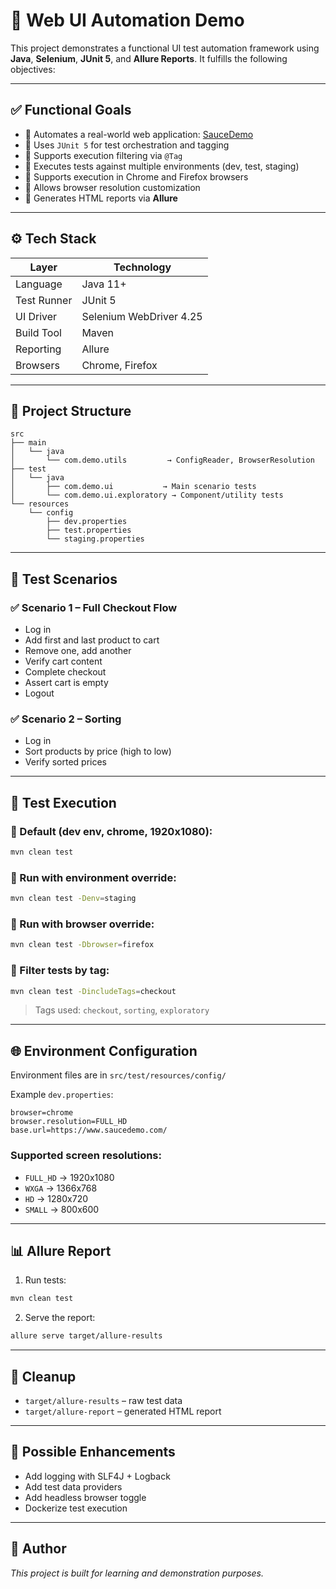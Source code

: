 # 🧪 Web UI Automation Demo

This project demonstrates a functional UI test automation framework using **Java**, **Selenium**, **JUnit 5**, and **Allure Reports**. It fulfills the following objectives:

---

## ✅ Functional Goals

- 🔹 Automates a real-world web application: [SauceDemo](https://www.saucedemo.com/)
- 🔹 Uses `JUnit 5` for test orchestration and tagging
- 🔹 Supports execution filtering via `@Tag`
- 🔹 Executes tests against multiple environments (dev, test, staging)
- 🔹 Supports execution in Chrome and Firefox browsers
- 🔹 Allows browser resolution customization
- 🔹 Generates HTML reports via **Allure**

---

## ⚙️ Tech Stack

| Layer        | Technology           |
|--------------|----------------------|
| Language     | Java 11+             |
| Test Runner  | JUnit 5              |
| UI Driver    | Selenium WebDriver 4.25 |
| Build Tool   | Maven                |
| Reporting    | Allure               |
| Browsers     | Chrome, Firefox      |

---

## 🧭 Project Structure

```
src
├── main
│   └── java
│       └── com.demo.utils         → ConfigReader, BrowserResolution
├── test
│   └── java
│       ├── com.demo.ui           → Main scenario tests
│       └── com.demo.ui.exploratory → Component/utility tests
└── resources
    └── config
        ├── dev.properties
        ├── test.properties
        └── staging.properties
```

---

## 🧪 Test Scenarios

### ✅ Scenario 1 – Full Checkout Flow
- Log in
- Add first and last product to cart
- Remove one, add another
- Verify cart content
- Complete checkout
- Assert cart is empty
- Logout

### ✅ Scenario 2 – Sorting
- Log in
- Sort products by price (high to low)
- Verify sorted prices

---

## 🚀 Test Execution

### 🔹 Default (dev env, chrome, 1920x1080):
```bash
mvn clean test
```

### 🔹 Run with environment override:
```bash
mvn clean test -Denv=staging
```

### 🔹 Run with browser override:
```bash
mvn clean test -Dbrowser=firefox
```

### 🔹 Filter tests by tag:
```bash
mvn clean test -DincludeTags=checkout
```

> Tags used: `checkout`, `sorting`, `exploratory`

---

## 🌐 Environment Configuration

Environment files are in `src/test/resources/config/`

Example `dev.properties`:
```properties
browser=chrome
browser.resolution=FULL_HD
base.url=https://www.saucedemo.com/
```

### Supported screen resolutions:
- `FULL_HD` → 1920x1080
- `WXGA` → 1366x768
- `HD` → 1280x720
- `SMALL` → 800x600

---

## 📊 Allure Report

1. Run tests:
```bash
mvn clean test
```

2. Serve the report:
```bash
allure serve target/allure-results
```

---

## 🧹 Cleanup

- `target/allure-results` – raw test data
- `target/allure-report` – generated HTML report

---

## 🧠 Possible Enhancements

- Add logging with SLF4J + Logback
- Add test data providers
- Add headless browser toggle
- Dockerize test execution

---

## 👤 Author

_This project is built for learning and demonstration purposes._
